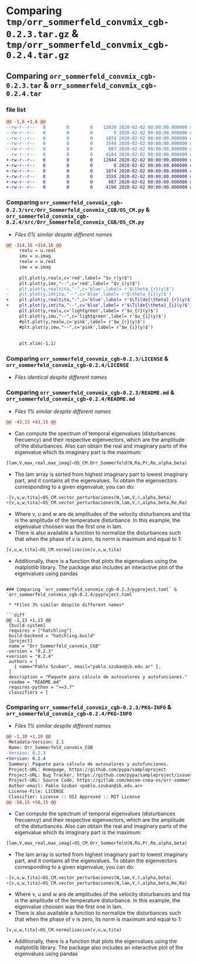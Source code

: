 # Comparing `tmp/orr_sommerfeld_convmix_cgb-0.2.3.tar.gz` & `tmp/orr_sommerfeld_convmix_cgb-0.2.4.tar.gz`

## Comparing `orr_sommerfeld_convmix_cgb-0.2.3.tar` & `orr_sommerfeld_convmix_cgb-0.2.4.tar`

### file list

```diff
@@ -1,6 +1,6 @@
--rw-r--r--   0        0        0    12028 2020-02-02 00:00:00.000000 orr_sommerfeld_convmix_cgb-0.2.3/src/Orr_Sommerfeld_convmix_CGB/OS_CM.py
--rw-r--r--   0        0        0        0 2020-02-02 00:00:00.000000 orr_sommerfeld_convmix_cgb-0.2.3/src/Orr_Sommerfeld_convmix_CGB/__init__.py
--rw-r--r--   0        0        0     1074 2020-02-02 00:00:00.000000 orr_sommerfeld_convmix_cgb-0.2.3/LICENSE
--rw-r--r--   0        0        0     3549 2020-02-02 00:00:00.000000 orr_sommerfeld_convmix_cgb-0.2.3/README.md
--rw-r--r--   0        0        0      687 2020-02-02 00:00:00.000000 orr_sommerfeld_convmix_cgb-0.2.3/pyproject.toml
--rw-r--r--   0        0        0     4184 2020-02-02 00:00:00.000000 orr_sommerfeld_convmix_cgb-0.2.3/PKG-INFO
+-rw-r--r--   0        0        0    12044 2020-02-02 00:00:00.000000 orr_sommerfeld_convmix_cgb-0.2.4/src/Orr_Sommerfeld_convmix_CGB/OS_CM.py
+-rw-r--r--   0        0        0        0 2020-02-02 00:00:00.000000 orr_sommerfeld_convmix_cgb-0.2.4/src/Orr_Sommerfeld_convmix_CGB/__init__.py
+-rw-r--r--   0        0        0     1074 2020-02-02 00:00:00.000000 orr_sommerfeld_convmix_cgb-0.2.4/LICENSE
+-rw-r--r--   0        0        0     3555 2020-02-02 00:00:00.000000 orr_sommerfeld_convmix_cgb-0.2.4/README.md
+-rw-r--r--   0        0        0      687 2020-02-02 00:00:00.000000 orr_sommerfeld_convmix_cgb-0.2.4/pyproject.toml
+-rw-r--r--   0        0        0     4190 2020-02-02 00:00:00.000000 orr_sommerfeld_convmix_cgb-0.2.4/PKG-INFO
```

### Comparing `orr_sommerfeld_convmix_cgb-0.2.3/src/Orr_Sommerfeld_convmix_CGB/OS_CM.py` & `orr_sommerfeld_convmix_cgb-0.2.4/src/Orr_Sommerfeld_convmix_CGB/OS_CM.py`

 * *Files 0% similar despite different names*

```diff
@@ -314,16 +314,16 @@
     realu = u.real
     imu = u.imag 
     realw = w.real 
     imw = w.imag
 
     plt.plot(y,realv,c='red',label= "$v_r(y)$")
     plt.plot(y,imv,"--",c='red',label= "$v_i(y)$")
-    plt.plot(y,realtita,"-",c='blue',label= r'$\theta_{r}(y)$')
-    plt.plot(y,imtita,"--",c='blue',label= r'$\theta_{i}(y)$')
+    plt.plot(y,realtita,"-",c='blue',label= r'$\Tilde{\theta}_{r}(y)$')
+    plt.plot(y,imtita,"--",c='blue',label= r'$\Tilde{\theta}_{i}(y)$')
     plt.plot(y,realu,c='lightgreen',label= r'$u_{r}(y)$')
     plt.plot(y,imu,"--",c='lightgreen',label= r'$u_{i}(y)$')
     #plt.plot(y,realw,c='pink',label= r'$w_{r}(y)$')
     #plt.plot(y,imw,"--",c='pink',label= r'$w_{i}(y)$')
 
 
     plt.xlim(-1,1)
```

### Comparing `orr_sommerfeld_convmix_cgb-0.2.3/LICENSE` & `orr_sommerfeld_convmix_cgb-0.2.4/LICENSE`

 * *Files identical despite different names*

### Comparing `orr_sommerfeld_convmix_cgb-0.2.3/README.md` & `orr_sommerfeld_convmix_cgb-0.2.4/README.md`

 * *Files 1% similar despite different names*

```diff
@@ -43,15 +43,15 @@
 ```
 * Can compute the spectrum of temporal eigenvalues (disturbances frecuency) and their respective eigenvectors, which are the amplitude of the disturbances. Also can obtain the real and imaginary parts of the eigenvalue which its imaginary part is the maximum:
 ```Python
 [lam,V,max_real,max_imag]=OS_CM.Orr_Sommerfeld(N,Ra,Pr,Re,alpha,beta)
 ```
 * The lam array is sorted from highest imaginary part to lowest imaginary part, and it contains all the eigenvalues. To obtain the eigenvectors corresponding to a given eigenvalue, you can do:
 ```Python
-[v,u,w,tita]=OS_CM.vector_perturbaciones(N,lam,V,0,alpha,beta)
+[v,u,w,tita]=OS_CM.vector_perturbaciones(N,lam,V,0,alpha,beta,Re,Ra)
 ```
 * Where v, u and w are de amplitudes of the velocity disturbances and tita is the amplitude of the temperature disturbance. In this example, the eigenvalue choosen was the first one in lam. 
 * There is also available a function to normalize the disturbances such that when the phase of v is zero, its norm is maximum and equal to 1:
 ```Python
 [v,u,w,tita]=OS_CM.normalizacion(v,u,w,tita)
 ```
 * Additionally, there is a function that plots the eigenvalues using the matplotlib library. The package also includes an interactive plot of the eigenvalues using pandas
```

### Comparing `orr_sommerfeld_convmix_cgb-0.2.3/pyproject.toml` & `orr_sommerfeld_convmix_cgb-0.2.4/pyproject.toml`

 * *Files 3% similar despite different names*

```diff
@@ -1,13 +1,13 @@
 [build-system]
 requires = ["hatchling"]
 build-backend = "hatchling.build"
 [project]
 name = "Orr_Sommerfeld_convmix_CGB"
-version = "0.2.3"
+version = "0.2.4"
 authors = [
   { name="Pablo Szuban", email="pablo.szuban@ib.edu.ar" },
 ]
 description = "Paquete para cálculo de autovalores y autofunciones."
 readme = "README.md"
 requires-python = ">=3.7"
 classifiers = [
```

### Comparing `orr_sommerfeld_convmix_cgb-0.2.3/PKG-INFO` & `orr_sommerfeld_convmix_cgb-0.2.4/PKG-INFO`

 * *Files 1% similar despite different names*

```diff
@@ -1,10 +1,10 @@
 Metadata-Version: 2.1
 Name: Orr_Sommerfeld_convmix_CGB
-Version: 0.2.3
+Version: 0.2.4
 Summary: Paquete para cálculo de autovalores y autofunciones.
 Project-URL: Homepage, https://github.com/pypa/sampleproject
 Project-URL: Bug Tracker, https://github.com/pypa/sampleproject/issues
 Project-URL: Source Code, https://gitlab.com/mecom-cnea-os/orr-sommerfeld-convmix-cgb
 Author-email: Pablo Szuban <pablo.szuban@ib.edu.ar>
 License-File: LICENSE
 Classifier: License :: OSI Approved :: MIT License
@@ -58,15 +58,15 @@
 ```
 * Can compute the spectrum of temporal eigenvalues (disturbances frecuency) and their respective eigenvectors, which are the amplitude of the disturbances. Also can obtain the real and imaginary parts of the eigenvalue which its imaginary part is the maximum:
 ```Python
 [lam,V,max_real,max_imag]=OS_CM.Orr_Sommerfeld(N,Ra,Pr,Re,alpha,beta)
 ```
 * The lam array is sorted from highest imaginary part to lowest imaginary part, and it contains all the eigenvalues. To obtain the eigenvectors corresponding to a given eigenvalue, you can do:
 ```Python
-[v,u,w,tita]=OS_CM.vector_perturbaciones(N,lam,V,0,alpha,beta)
+[v,u,w,tita]=OS_CM.vector_perturbaciones(N,lam,V,0,alpha,beta,Re,Ra)
 ```
 * Where v, u and w are de amplitudes of the velocity disturbances and tita is the amplitude of the temperature disturbance. In this example, the eigenvalue choosen was the first one in lam. 
 * There is also available a function to normalize the disturbances such that when the phase of v is zero, its norm is maximum and equal to 1:
 ```Python
 [v,u,w,tita]=OS_CM.normalizacion(v,u,w,tita)
 ```
 * Additionally, there is a function that plots the eigenvalues using the matplotlib library. The package also includes an interactive plot of the eigenvalues using pandas
```

